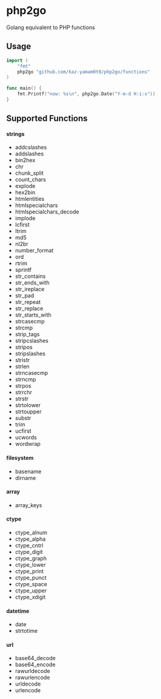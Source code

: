 # php2go
Golang equivalent to PHP functions

## Usage

```go
import (
	"fmt"
	php2go "github.com/kaz-yamam0t0/php2go/functions"
)

func main() {
	fmt.Printf("now: %s\n", php2go.Date("Y-m-d H:i:s"))
}
```

## Supported Functions

#### strings

* addcslashes
* addslashes
* bin2hex
* chr
* chunk_split
* count_chars
* explode
* hex2bin
* htmlentities
* htmlspecialchars
* htmlspecialchars_decode
* implode
* lcfirst
* ltrim
* md5
* nl2br
* number_format
* ord
* rtrim
* sprintf
* str_contains
* str_ends_with
* str_ireplace
* str_pad
* str_repeat
* str_replace
* str_starts_with
* strcasecmp
* strcmp
* strip_tags
* stripcslashes
* stripos
* stripslashes
* stristr
* strlen
* strncasecmp
* strncmp
* strpos
* strrchr
* strstr
* strtolower
* strtoupper
* substr
* trim
* ucfirst
* ucwords
* wordwrap

#### filesystem

* basename
* dirname

#### array

* array_keys

#### ctype

* ctype_alnum
* ctype_alpha
* ctype_cntrl
* ctype_digit
* ctype_graph
* ctype_lower
* ctype_print
* ctype_punct
* ctype_space
* ctype_upper
* ctype_xdigit

#### datetime

* date
* strtotime

#### url

* base64_decode
* base64_encode
* rawurldecode
* rawurlencode
* urldecode
* urlencode